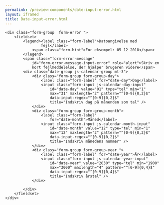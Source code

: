 ```yaml
--- 
permalink: /preview-components/date-input-error.html
layout: iframed 
title: Date-input-error.html
---
```

<div class="container">

    <div class="form-group  form-error ">
        <fieldset>
            <legend><label class="form-label">Datoangivelse med
                    fejl</label>
                <span class="form-hint">For eksempel: 05 12 2018</span>
            </legend>
            <span class="form-error-message"
                id="form-error-message-input-error" role="alert">Skriv en
                kort fejlmeddelelse, der hjælper brugeren videre</span>
            <div class="date-group js-calendar-group mt-3">
                <div class="form-group form-group-day">
                    <label class="form-label" for="date-day">Dag</label>
                    <input class="form-input js-calendar-day-input"
                        id="date-day" value="01" type="tel" min="1"
                        max="31" maxlength="2" pattern="^[0-9]{0,2}$"
                        data-input-regex="^[0-9]{0,2}$"
                        title="Indskriv dag på månenden som tal" />
                </div>
                <div class="form-group form-group-month">
                    <label class="form-label"
                        for="date-month">Måned</label>
                    <input class="form-input js-calendar-month-input"
                        id="date-month" value="12" type="tel" min="1"
                        max="12" maxlength="2" pattern="^[0-9]{0,2}$"
                        data-input-regex="^[0-9]{0,2}$"
                        title="Indskriv månedens nummer" />
                </div>
                <div class="form-group form-group-year ">
                    <label class="form-label" for="date-year">År</label>
                    <input class="form-input js-calendar-year-input"
                        id="date-year" value="2030" type="tel" min="1900"
                        max="3000" maxlength="4" pattern="^[0-9]{0,4}$"
                        data-input-regex="^[0-9]{0,4}$"
                        title="Indskriv årstal" />
                </div>

            </div>
        </fieldset>
    </div>

</div>